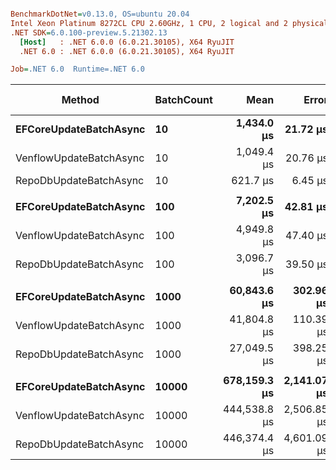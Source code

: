 ``` ini

BenchmarkDotNet=v0.13.0, OS=ubuntu 20.04
Intel Xeon Platinum 8272CL CPU 2.60GHz, 1 CPU, 2 logical and 2 physical cores
.NET SDK=6.0.100-preview.5.21302.13
  [Host]   : .NET 6.0.0 (6.0.21.30105), X64 RyuJIT
  .NET 6.0 : .NET 6.0.0 (6.0.21.30105), X64 RyuJIT

Job=.NET 6.0  Runtime=.NET 6.0  

```
|                  Method | BatchCount |         Mean |       Error |      StdDev | Ratio | RatioSD |     Gen 0 |     Gen 1 | Gen 2 | Allocated |
|------------------------ |----------- |-------------:|------------:|------------:|------:|--------:|----------:|----------:|------:|----------:|
|  **EFCoreUpdateBatchAsync** |         **10** |   **1,434.0 μs** |    **21.72 μs** |    **20.32 μs** |  **1.00** |    **0.00** |    **1.9531** |         **-** |     **-** |     **66 KB** |
| VenflowUpdateBatchAsync |         10 |   1,049.4 μs |    20.76 μs |    34.11 μs |  0.74 |    0.03 |         - |         - |     - |     19 KB |
|  RepoDbUpdateBatchAsync |         10 |     621.7 μs |     6.45 μs |     6.03 μs |  0.43 |    0.01 |         - |         - |     - |     11 KB |
|                         |            |              |             |             |       |         |           |           |       |           |
|  **EFCoreUpdateBatchAsync** |        **100** |   **7,202.5 μs** |    **42.81 μs** |    **40.04 μs** |  **1.00** |    **0.00** |   **31.2500** |    **7.8125** |     **-** |    **577 KB** |
| VenflowUpdateBatchAsync |        100 |   4,949.8 μs |    47.40 μs |    42.02 μs |  0.69 |    0.01 |    7.8125 |         - |     - |    158 KB |
|  RepoDbUpdateBatchAsync |        100 |   3,096.7 μs |    39.50 μs |    35.02 μs |  0.43 |    0.01 |    3.9063 |         - |     - |     92 KB |
|                         |            |              |             |             |       |         |           |           |       |           |
|  **EFCoreUpdateBatchAsync** |       **1000** |  **60,843.6 μs** |   **302.96 μs** |   **252.99 μs** |  **1.00** |    **0.00** |  **222.2222** |  **111.1111** |     **-** |  **5,711 KB** |
| VenflowUpdateBatchAsync |       1000 |  41,804.8 μs |   110.39 μs |    97.86 μs |  0.69 |    0.00 |         - |         - |     - |  1,503 KB |
|  RepoDbUpdateBatchAsync |       1000 |  27,049.5 μs |   398.25 μs |   372.53 μs |  0.45 |    0.01 |   31.2500 |         - |     - |    873 KB |
|                         |            |              |             |             |       |         |           |           |       |           |
|  **EFCoreUpdateBatchAsync** |      **10000** | **678,159.3 μs** | **2,141.07 μs** | **2,002.76 μs** |  **1.00** |    **0.00** | **2000.0000** | **1000.0000** |     **-** | **57,207 KB** |
| VenflowUpdateBatchAsync |      10000 | 444,538.8 μs | 2,506.85 μs | 2,344.91 μs |  0.66 |    0.00 |         - |         - |     - | 15,208 KB |
|  RepoDbUpdateBatchAsync |      10000 | 446,374.4 μs | 4,601.09 μs | 4,078.74 μs |  0.66 |    0.01 |         - |         - |     - |  8,891 KB |
